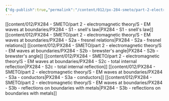 ```yaml
---
{"dg-publish":true,"permalink":"/content/012/px-284-smeto/part-2-electromagnetic-theory/s-em-waves-at-boundaries/s-em-waves-at-boundaries/","noteIcon":"1","created":"2025-08-27T13:15:25.296+01:00","updated":"2025-03-14T07:05:54.000+00:00"}
---
```


[[content/012/PX284 - SMETO/part 2 - electromagnetic theory/S - EM waves at boundaries/PX284 - S1 - snell's law\|PX284 - S1 - snell's law]]
[[content/012/PX284 - SMETO/part 2 - electromagnetic theory/S - EM waves at boundaries/PX284 - S2a - fresnel relations\|PX284 - S2a - fresnel relations]]
[[content/012/PX284 - SMETO/part 2 - electromagnetic theory/S - EM waves at boundaries/PX284 - S2b - brewster's angle\|PX284 - S2b - brewster's angle]]
[[content/012/PX284 - SMETO/part 2 - electromagnetic theory/S - EM waves at boundaries/PX284 - S2c - total internal reflection\|PX284 - S2c - total internal reflection]]
[[content/012/PX284 - SMETO/part 2 - electromagnetic theory/S - EM waves at boundaries/PX284 - S3a - conductors\|PX284 - S3a - conductors]]
[[content/012/PX284 - SMETO/part 2 - electromagnetic theory/S - EM waves at boundaries/PX284 - S3b - reflections on boundaries with metals\|PX284 - S3b - reflections on boundaries with metals]]
